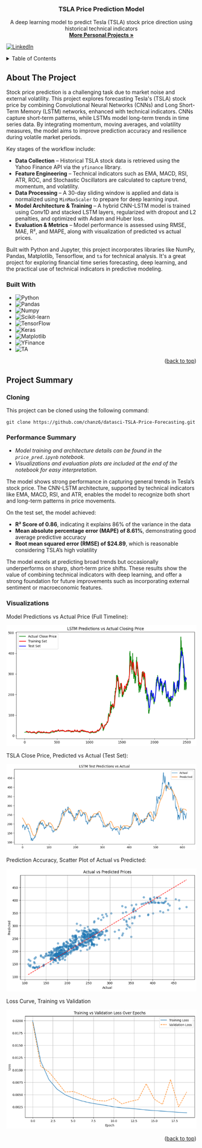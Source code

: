 <a id="readme-top"></a>

<!-- PROJECT LOGO -->

  <h3 align="center">TSLA Price Prediction Model</h3>

  <p align="center">
    A deep learning model to predict Tesla (TSLA) stock price direction using historical technical indicators
    <br />
    <a href="https://github.com/chanz6"><strong>More Personal Projects »</strong></a>
    <br />
  </p>
</div>

[![LinkedIn][linkedin-shield]][linkedin-url]

<!-- TABLE OF CONTENTS -->
<details>
  <summary>Table of Contents</summary>
  <ol>
    <li>
      <a href="#about-the-project">About The Project</a>
      <ul>
        <li><a href="#built-with">Built With</a></li>
      </ul>
    </li>
    <li>
      <a href="#project-summary">Project Summary</a>
      <ul>
        <li><a href="#cloning">Cloning</a></li>
        <li><a href="#performance-summary">Performance Summary</a></li>
        <li><a href="#visualizations">Visualizations</a></li>
      </ul>
    </li>
  </ol>
</details>

<!-- ABOUT THE PROJECT -->
## About The Project

Stock price prediction is a challenging task due to market noise and external volatility. This project explores forecasting Tesla's (TSLA) stock price by combining Convolutional Neural Networks (CNNs) and Long Short-Term Memory (LSTM) networks, enhanced with technical indicators. CNNs capture short-term patterns, while LSTMs model long-term trends in time series data. By integrating momentum, moving averages, and volatility measures, the model aims to improve prediction accuracy and resilience during volatile market periods.

Key stages of the workflow include:

- **Data Collection** – Historical TSLA stock data is retrieved using the Yahoo Finance API via the `yfinance` library.
- **Feature Engineering** – Technical indicators such as EMA, MACD, RSI, ATR, ROC, and Stochastic Oscillators are calculated to capture trend, momentum, and volatility. 
- **Data Processing** – A 30-day sliding window is applied and data is normalized using `MinMaxScaler` to prepare for deep learning input.
- **Model Architecture & Training** – A hybrid CNN-LSTM model is trained using Conv1D and stacked LSTM layers, regularized with dropout and L2 penalties, and optimized with Adam and Huber loss.
- **Evaluation & Metrics** – Model performance is assessed using RMSE, MAE, R², and MAPE, along with visualization of predicted vs actual prices.

Built with Python and Jupyter, this project incorporates libraries like NumPy, Pandas, Matplotlib, Tensorflow, and `ta` for technical analysis. It's a great project for exploring financial time series forecasting, deep learning, and the practical use of technical indicators in predictive modeling.

### Built With

* ![Python][Python]
* ![Pandas][Pandas]
* ![Numpy][Numpy]
* ![Scikit-learn][Sklearn]
* ![TensorFlow][TensorFlow]
* ![Keras][Keras]
* ![Matplotlib][Matplotlib]
* ![YFinance][YFinance]
* ![TA][TA]

<p align="right">(<a href="#readme-top">back to top</a>)</p>

<!-- GETTING STARTED -->
## Project Summary

### Cloning

This project can be cloned using the following command:

```
git clone https://github.com/chanz6/datasci-TSLA-Price-Forecasting.git
```

### Performance Summary

* _Model training and architecture details can be found in the `price_pred.ipynb` notebook._
* _Visualizations and evaluation plots are included at the end of the notebook for easy interpretation._

The model shows strong performance in capturing general trends in Tesla’s stock price. The CNN-LSTM architecture, supported by technical indicators like EMA, MACD, RSI, and ATR, enables the model to recognize both short and long-term patterns in price movements.

On the test set, the model achieved:
* **R² Score of 0.86**, indicating it explains 86% of the variance in the data
* **Mean absolute percentage error (MAPE) of 8.61%**, demonstrating good average predictive accuracy
* **Root mean squared error (RMSE) of $24.89**, which is reasonable considering TSLA’s high volatility

The model excels at predicting broad trends but occasionally underperforms on sharp, short-term price shifts. These results show the value of combining technical indicators with deep learning, and offer a strong foundation for future improvements such as incorporating external sentiment or macroeconomic features.

### Visualizations

Model Predictions vs Actual Price (Full Timeline):

![](/images/1.PNG)

TSLA Close Price, Predicted vs Actual (Test Set):

![](/images/2.PNG)

Prediction Accuracy, Scatter Plot of Actual vs Predicted:

![](/images/3.PNG)

Loss Curve, Training vs Validation

![](/images/4.PNG)

<p align="right">(<a href="#readme-top">back to top</a>)</p>

[linkedin-shield]: https://img.shields.io/badge/-LinkedIn-black.svg?style=for-the-badge&logo=linkedin&colorB=0077B5
[linkedin-url]: https://www.linkedin.com/in/zachary-chann/
[product-screenshot]: images/screenshot.png
[Python]: https://img.shields.io/badge/python-000000?style=for-the-badge&logo=python&logoColor=blue
[Pandas]: https://img.shields.io/badge/Pandas-000bff?style=for-the-badge&logo=pandas&logoColor=purple
[Numpy]: https://img.shields.io/badge/NumPy-ad526f?style=for-the-badge&logo=NumPy&logoColor=blue
[Matplotlib]: https://img.shields.io/badge/Matplotlib-DD0031?style=for-the-badge&logo=matplotlib&logoColor=white
[Yfinance]: https://img.shields.io/badge/yfinance-563D7C?style=for-the-badge&logo=&logoColor=white
[Sklearn]: https://img.shields.io/badge/scikit--learn-FFC0CB?style=for-the-badge&logo=scikitlearn&logoColor=black
[TensorFlow]: https://img.shields.io/badge/tensorflow-orange?style=for-the-badge&logo=tensorflow&logoColor=gold
[Keras]: https://img.shields.io/badge/Keras-yellow?style=for-the-badge&logo=keras&logoColor=gold
[TA]: https://img.shields.io/badge/TA-lightgrey?style=for-the-badge&logo=logoColor=
